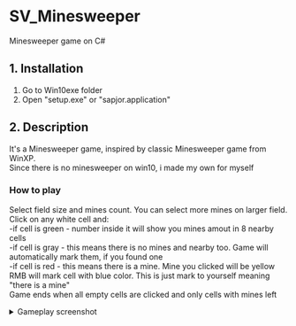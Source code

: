 # SV_Minesweeper
Minesweeper game on C#

## 1. Installation

1. Go to Win10exe folder
2. Open "setup.exe" or "sapjor.application"

## 2. Description

It's a Minesweeper game, inspired by classic Minesweeper game from WinXP.<br>
Since there is no minesweeper on win10, i made my own for myself

### How to play
Select field size and mines count.
You can select more mines on larger field.<br>
Click on any white cell and:<br>
-if cell is green - number inside it will show you mines amout in 8 nearby cells <br>
-if cell is gray - this means there is no mines and nearby too. Game will automatically mark them, if you found one<br>
-if cell is red - this means there is a mine. Mine you clicked will be yellow <br>
RMB will mark cell with blue color. This is just mark to yourself meaning "there is a mine"<br>
Game ends when all empty cells are clicked and only cells with mines left
<details>
  <summary>Gameplay screenshot</summary>
  
  ![Sample gameplay](https://i.imgur.com/Gh8gkee.png)
  
</details>

